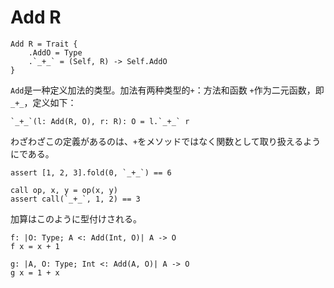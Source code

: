 # Add R

```erg
Add R = Trait {
    .AddO = Type
    .`_+_` = (Self, R) -> Self.AddO
}
```

`Add`是一种定义加法的类型。加法有两种类型的`+`：方法和函数
`+`作为二元函数，即`_+_`，定义如下：

```erg
`_+_`(l: Add(R, O), r: R): O = l.`_+_` r
```

わざわざこの定義があるのは、`+`をメソッドではなく関数として取り扱えるようにである。

```erg
assert [1, 2, 3].fold(0, `_+_`) == 6

call op, x, y = op(x, y)
assert call(`_+_`, 1, 2) == 3
```

加算はこのように型付けされる。

```erg
f: |O: Type; A <: Add(Int, O)| A -> O
f x = x + 1

g: |A, O: Type; Int <: Add(A, O)| A -> O
g x = 1 + x
```
